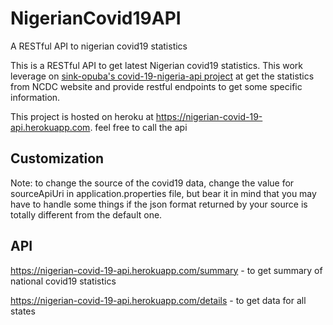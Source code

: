 # NigerianCovid19API
A RESTful API to nigerian covid19 statistics

This is a RESTful API to get latest Nigerian covid19 statistics. 
This work leverage on [sink-opuba's covid-19-nigeria-api project](https://github.com/sink-opuba/covid-19-nigeria-api) at
 get the statistics from NCDC website and provide restful endpoints to get some
specific information.

This project is hosted on heroku at https://nigerian-covid-19-api.herokuapp.com. feel free to call the api

## Customization
Note: to change the source of the covid19 data, change the value for sourceApiUri
in application.properties file, but bear it in mind that you may have to
handle some things if the json format returned by your source is totally
different from the default one.

## API
https://nigerian-covid-19-api.herokuapp.com/summary - to get summary of national covid19 statistics

https://nigerian-covid-19-api.herokuapp.com/details - to get data for all states 
